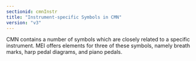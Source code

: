 ```yaml
---
sectionid: cmnInstr
title: "Instrument-specific Symbols in CMN"
version: "v3"
---
```


CMN contains a number of symbols which are closely related to a specific instrument. MEI offers elements for three of these symbols, namely breath marks, harp pedal diagrams, and piano pedals.
